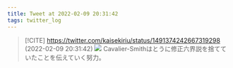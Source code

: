 ```yaml
---
title: Tweet at 2022-02-09 20:31:42
tags: twitter_log
---
```


> [!CITE] https://twitter.com/kaisekiriu/status/1491374242667319298 (2022-02-09 20:31:42)
> ![](https://twitter.com/kaisekiriu/status/1491374242667319298)
> Cavalier-Smithはとうに修正六界説を捨てていたことを伝えていく努力。
